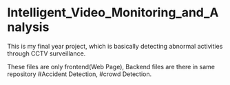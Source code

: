 # Intelligent_Video_Monitoring_and_Analysis
This is my final year project, which is basically detecting abnormal activities through CCTV surveillance.


These files are only frontend(Web Page), Backend files are there in same repository #Accident Detection, #crowd Detection.
